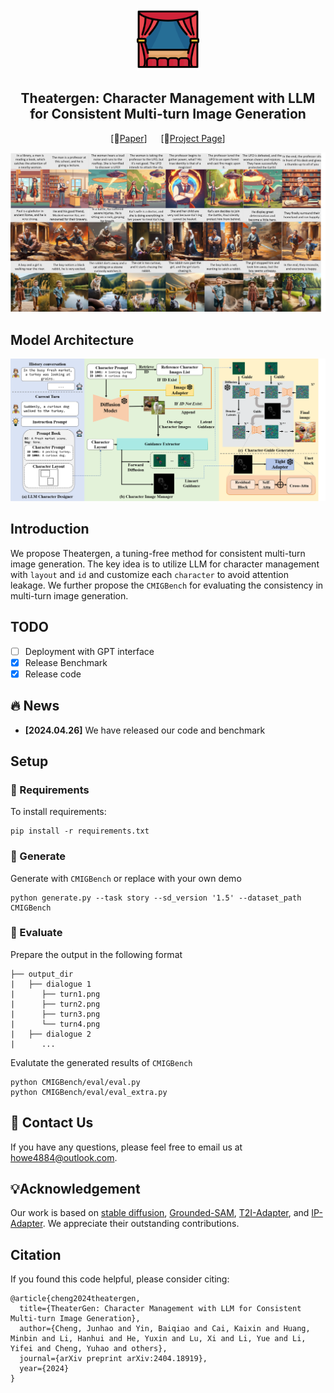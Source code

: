 <p align="center">
  <img src= "scripts/icon.png" height=100>

</p>

<!-- ## <div align="center"><b>ConsistentID</b></div> -->

<div align="center">

## Theatergen: Character Management with LLM for Consistent Multi-turn Image Generation


[📄[Paper](https://arxiv.org/abs/2404.18919)] &emsp; [🚩[Project Page](https://howe140.github.io/theatergen.io/)] <br>

![Teaser figure](scripts/more.png)

</div>


## Model Architecture
![Teaser figure](scripts/model.png)


## Introduction
We propose Theatergen, a tuning-free method for consistent multi-turn image generation. The key idea is to utilize LLM for character management with `layout` and `id` and customize each `character` to avoid attention leakage. We further propose the `CMIGBench` for evaluating the consistency in multi-turn image generation.

## TODO
- [ ] Deployment with GPT interface  
- [x] Release Benchmark  
- [x] Release code  

## :fire: News
* **[2024.04.26]** We have released our code and benchmark


## Setup
### 🔧 Requirements

To install requirements:

```
pip install -r requirements.txt
```

### 🚀 Generate
Generate with `CMIGBench` or replace with your own demo

```
python generate.py --task story --sd_version '1.5' --dataset_path CMIGBench
```

### 🧪 Evaluate
Prepare the output in the following format

    ├── output_dir
    |   ├── dialogue 1
    |      ├── turn1.png 
    |      ├── turn2.png 
    |      ├── turn3.png 
    |      └── turn4.png 
    |   ├── dialogue 2
    |      ...

Evalutate the generated results of `CMIGBench` 

```
python CMIGBench/eval/eval.py 
python CMIGBench/eval/eval_extra.py 
```

## 👀 Contact Us
If you have any questions, please feel free to email us at howe4884@outlook.com.

## 💡Acknowledgement
Our work is based on [stable diffusion](https://github.com/Stability-AI/StableDiffusion), [Grounded-SAM](https://github.com/IDEA-Research/Grounded-Segment-Anything), [T2I-Adapter](https://github.com/TencentARC/T2I-Adapter), and [IP-Adapter](https://github.com/tencent-ailab/IP-Adapter). We appreciate their outstanding contributions.

## Citation
If you found this code helpful, please consider citing:
~~~
@article{cheng2024theatergen,
  title={TheaterGen: Character Management with LLM for Consistent Multi-turn Image Generation},
  author={Cheng, Junhao and Yin, Baiqiao and Cai, Kaixin and Huang, Minbin and Li, Hanhui and He, Yuxin and Lu, Xi and Li, Yue and Li, Yifei and Cheng, Yuhao and others},
  journal={arXiv preprint arXiv:2404.18919},
  year={2024}
}
~~~


